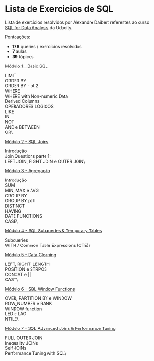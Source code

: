 # Lista de Exercicios de SQL

Lista de exercícios resolvidos por Alexandre Daibert referentes ao curso [SQL for Data Analysis](https://classroom.udacity.com/courses/ud198) da Udacity.

Pontoações:

- **128** queries / exercícios resolvidos
- **7** aulas
- **39** tópicos

[Módulo 1 - Basic SQL](Módulo%201%20-%20Basic%20SQL.sql)

LIMIT\
ORDER BY\
ORDER BY - pt 2\
WHERE\
WHERE with Non-numeric Data\
Derived Columns\
OPERADORES LÓGICOS\
LIKE\
IN\
NOT\
AND e BETWEEN   \
OR\


[Módulo 2 - SQL Joins](M%C3%B3dulo%202%20-%20Join.sql)

Introdução\
Join Questions parte 1:\
LEFT JOIN, RIGHT JOIN e OUTER JOIN\


[Módulo 3 - Agregação](M%C3%B3dulo%203%20-%20Agrega%C3%A7%C3%A3o.sql)

Introdução\
SUM\
MIN, MAX e AVG\
GROUP BY\
GROUP BY pt II\
DISTINCT\
HAVING\
DATE FUNCTIONS\
CASE\

[Módulo 4 - SQL Subqueries & Temporary Tables](M%C3%B3dulo%204%20-%20Subqueries%20e%20Tabelas%20Tempor%C3%A1rias.sql)

Subqueries\
WITH / Common Table Expressions (CTE)\


[Módulo 5 - Data Cleaning](M%C3%B3dulo%205%20-%20Data%20Cleaning.sql)

LEFT, RIGHT, LENGTH\
POSITION e STRPOS\
CONCAT e ||\
CAST\


[Módulo 6 - SQL Window Functions](M%C3%B3dulo%206%20-%20SQL%20Window%20Functions.sql)

OVER, PARTITION BY e WINDOW\
ROW_NUMBER e RANK\
WINDOW function\
LED e LAG\
NTILE\


[Módulo 7 - SQL Advanced Joins & Performance Tuning](M%C3%B3dulo%207%20-%20SQL%20Advanced%20Joins%20%26%20Performance%20Tuning.sql)

FULL OUTER JOIN\
Inequality JOINs\
Self JOINs\
Performance Tuning with SQL\
